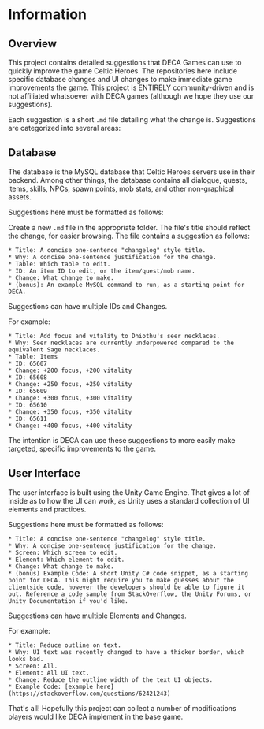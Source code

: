 # Information

## Overview

This project contains detailed suggestions that DECA Games can use to quickly improve the game Celtic Heroes. The repositories here include specific database changes and UI changes to make immediate game improvements the game. This project is ENTIRELY community-driven and is not affiliated whatsoever with DECA games (although we hope they use our suggestions).

Each suggestion is a short `.md` file detailing what the change is. Suggestions are categorized into several areas:

## Database

The database is the MySQL database that Celtic Heroes servers use in their backend. Among other things, the database contains all dialogue, quests, items, skills, NPCs, spawn points, mob stats, and other non-graphical assets.

Suggestions here must be formatted as follows:

Create a new `.md` file in the appropriate folder. The file's title should reflect the change, for easier browsing. The file contains a suggestion as follows:

```
* Title: A concise one-sentence "changelog" style title.
* Why: A concise one-sentence justification for the change.
* Table: Which table to edit.
* ID: An item ID to edit, or the item/quest/mob name.
* Change: What change to make.
* (bonus): An example MySQL command to run, as a starting point for DECA.
```

Suggestions can have multiple IDs and Changes.

For example:

```
* Title: Add focus and vitality to Dhiothu's seer necklaces.
* Why: Seer necklaces are currently underpowered compared to the equivalent Sage necklaces.
* Table: Items
* ID: 65607
* Change: +200 focus, +200 vitality 
* ID: 65608
* Change: +250 focus, +250 vitality
* ID: 65609
* Change: +300 focus, +300 vitality
* ID: 65610
* Change: +350 focus, +350 vitality
* ID: 65611
* Change: +400 focus, +400 vitality
```

The intention is DECA can use these suggestions to more easily make targeted, specific improvements to the game.


## User Interface

The user interface is built using the Unity Game Engine. That gives a lot of inside as to how the UI can work, as Unity uses a standard collection of UI elements and practices.

Suggestions here must be formatted as follows:

```
* Title: A concise one-sentence "changelog" style title.
* Why: A concise one-sentence justification for the change.
* Screen: Which screen to edit.
* Element: Which element to edit.
* Change: What change to make.
* (bonus) Example Code: A short Unity C# code snippet, as a starting point for DECA. This might require you to make guesses about the clientside code, however the developers should be able to figure it out. Reference a code sample from StackOverflow, the Unity Forums, or Unity Documentation if you'd like.
```

Suggestions can have multiple Elements and Changes.

For example:

```
* Title: Reduce outline on text.
* Why: UI text was recently changed to have a thicker border, which looks bad.
* Screen: All.
* Element: All UI text.
* Change: Reduce the outline width of the text UI objects.
* Example Code: [example here] (https://stackoverflow.com/questions/62421243)
```

That's all! Hopefully this project can collect a number of modifications players would like DECA implement in the base game.
